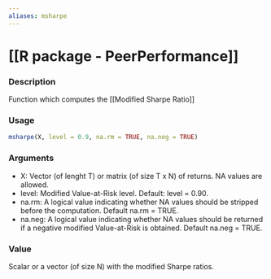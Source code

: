 ```yaml
---
aliases: msharpe
---
```


# [[R package - PeerPerformance]]

### Description
Function which computes the [[Modified Sharpe Ratio]]

### Usage
```R
msharpe(X, level = 0.9, na.rm = TRUE, na.neg = TRUE)
```

### Arguments
* X: Vector (of lenght T) or matrix (of size T x N) of returns. NA values are allowed.
* level: Modified Value-at-Risk level. Default: level = 0.90.
* na.rm: A logical value indicating whether NA values should be stripped before the computation. Default na.rm = TRUE.
* na.neg: A logical value indicating whether NA values should be returned if a negative modified Value-at-Risk is obtained. Default na.neg = TRUE.

### Value
Scalar or a vector (of size N) with the modified Sharpe ratios.